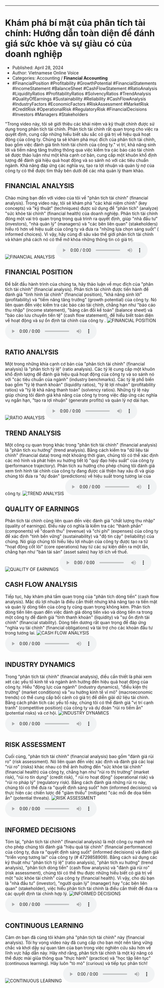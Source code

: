 
---

# Khám phá bí mật của phân tích tài chính: Hướng dẫn toàn diện để đánh giá sức khỏe và sự giàu có của doanh nghiệp

- Published: April 28, 2024
- Author: Vietnamese Online Voice
- Categories: Accounting / **Financial Accounting**
- #FinancialPosition #Profitability #GrowthPotential #FinancialStatements #IncomeStatement #BalanceSheet #CashFlowStatement #RatioAnalysis #LiquidityRatios #ProfitabilityRatios #SolvencyRatios #TrendAnalysis #QualityOfEarnings #Sustainability #Reliability #CashFlowAnalysis #IndustryFactors #EconomicFactors #RiskAssessment #MarketRisk #CreditRisk #OperationalRisk #RegulatoryRisk #FinancialDecisions #Investors #Managers #Stakeholders

"Trong video này, tôi sẽ giới thiệu các khái niệm và kỹ thuật chính được sử dụng trong phân tích tài chính. Phân tích tài chính rất quan trọng cho việc ra quyết định, cung cấp những hiểu biết sâu sắc có giá trị về hiệu quả hoạt động của công ty. Chúng ta sẽ khám phá mục đích của phân tích tài chính, bao gồm việc đánh giá tình hình tài chính của công ty." vị trí, khả năng sinh lời và tiềm năng tăng trưởng thông qua việc kiểm tra các báo cáo tài chính sẽ được thảo luận như một khía cạnh cơ bản, cung cấp một khuôn khổ định lượng để đánh giá hiệu quả hoạt động và so sánh nó với các tiêu chuẩn ngành. Khả năng đáp ứng các nghĩa vụ, tạo ra lợi nhuận và quản lý nợ của công ty có thể được tìm thấy bên dưới để các nhà quản lý tham khảo.


## FINANCIAL ANALYSIS

Chào mừng bạn đến với video của tôi về "phân tích tài chính" (financial analysis). Trong video này, tôi sẽ khám phá "các khái niệm chính" (key concepts) và "kỹ thuật" (techniques) được sử dụng để "phân tích" (analyze) "sức khỏe tài chính" (financial health) của doanh nghiệp. Phân tích tài chính đóng một vai trò quan trọng trong quá trình ra quyết định, giúp "nhà đầu tư" (investors), "nhà quản lý" (managers) và "các bên liên quan" (stakeholders) hiểu rõ hơn về hiệu suất của công ty và đưa ra "những lựa chọn sáng suốt" ( informed choices). Vì vậy, hãy cùng đi sâu vào thế giới phân tích tài chính và khám phá cách nó có thể mở khóa những thông tin có giá trị.
![FINANCIAL ANALYSIS](https://http-archiver-apis-production-80.schnworks.com/storage/images/transitions/2024-04-28/transition--24520401399-Montserrat-Regular-9C27B0.jpg)
<audio controls>
    <source src="https://http-archiver-apis-production-80.schnworks.com/storage/storage/audio/file-5096417182.mp3" type="audio/mpeg">
</audio>



## FINANCIAL POSITION

Để bắt đầu hành trình của chúng ta, hãy thảo luận về mục đích của "phân tích tài chính" (financial analysis). Phân tích tài chính được tiến hành để đánh giá "tình hình tài chính" (financial position), "khả năng sinh lời" (profitability) và "tiềm năng tăng trưởng" (growth potential) của công ty. Nó liên quan đến việc kiểm tra các báo cáo tài chính, chẳng hạn như "báo cáo thu nhập" (income statement), "bảng cân đối kế toán" (balance sheet) và "báo cáo lưu chuyển tiền tệ" (cash flow statement), để hiểu biết toàn diện về hoạt động và sự ổn định tài chính của công ty .
![FINANCIAL POSITION](https://http-archiver-apis-production-80.schnworks.com/storage/images/transitions/2024-04-28/transition-29361310458-Montserrat-Thin-673AB7.jpg)
<audio controls>
    <source src="https://http-archiver-apis-production-80.schnworks.com/storage/storage/audio/file-11556846826.mp3" type="audio/mpeg">
</audio>



## RATIO ANALYSIS

Một trong những khía cạnh cơ bản của "phân tích tài chính" (financial analysis) là "phân tích tỷ lệ" (ratio analysis). Các tỷ lệ cung cấp một khuôn khổ định lượng để đánh giá hiệu quả hoạt động của công ty và so sánh nó với "các tiêu chuẩn của ngành" (industry benchmarks). Các tỷ lệ phổ biến bao gồm "tỷ lệ thanh khoản" (liquidity ratios), "tỷ lệ lợi nhuận" (profitability ratios) và "tỷ lệ khả năng thanh toán" (solvency ratios). Những tỷ lệ này giúp chúng tôi đánh giá khả năng của công ty trong việc đáp ứng các nghĩa vụ ngắn hạn, "tạo ra lợi nhuận" (generate profits) và quản lý nợ dài hạn.
![RATIO ANALYSIS](https://http-archiver-apis-production-80.schnworks.com/storage/images/transitions/2024-04-28/transition-58050271316-Montserrat-ExtraBold-880E4F.jpg)
<audio controls>
    <source src="https://http-archiver-apis-production-80.schnworks.com/storage/storage/audio/file-13993369648.mp3" type="audio/mpeg">
</audio>



## TREND ANALYSIS

Một công cụ quan trọng khác trong "phân tích tài chính" (financial analysis) là "phân tích xu hướng" (trend analysis). Bằng cách kiểm tra "dữ liệu tài chính" (financial data) trong một khoảng thời gian, chúng tôi có thể xác định các mô hình và phát hiện xu hướng tiết lộ "quỹ đạo hiệu suất" của công ty (performance trajectory). Phân tích xu hướng cho phép chúng tôi đánh giá xem tình hình tài chính của công ty đang được cải thiện hay xấu đi và giúp chúng tôi đưa ra "dự đoán" (predictions) về hiệu suất trong tương lai của công ty.
![TREND ANALYSIS](https://http-archiver-apis-production-80.schnworks.com/storage/images/transitions/2024-04-28/transition--5552438686-Montserrat-ExtraBold-7B1FA2.jpg)
<audio controls>
    <source src="https://http-archiver-apis-production-80.schnworks.com/storage/storage/audio/file-19023947747.mp3" type="audio/mpeg">
</audio>



## QUALITY OF EARNINGS

Phân tích tài chính cũng liên quan đến việc đánh giá "chất lượng thu nhập" (quality of earnings). Điều này có nghĩa là kiểm tra các "thành phần" (components) về "doanh thu" (revenue) và "chi phí" (expenses) của công ty để xác định "tính bền vững" (sustainability) và "độ tin cậy" (reliability) của chúng. Nó giúp chúng tôi hiểu liệu lợi nhuận của công ty được tạo ra từ "hoạt động cốt lõi" (core operations) hay từ các sự kiện diễn ra một lần, chẳng hạn như "bán tài sản" (asset sales) hay lợi ích về thuế.
![QUALITY OF EARNINGS](https://http-archiver-apis-production-80.schnworks.com/storage/images/transitions/2024-04-28/transition-13537579669-Montserrat-Medium-4A148C.jpg)
<audio controls>
    <source src="https://http-archiver-apis-production-80.schnworks.com/storage/storage/audio/file-10906633815.mp3" type="audio/mpeg">
</audio>



## CASH FLOW ANALYSIS

Tiếp tục, hãy khám phá tầm quan trọng của "phân tích dòng tiền" (cash flow analysis). Mặc dù lợi nhuận là điều cần thiết nhưng khả năng tạo ra tiền mặt và quản lý dòng tiền của công ty cũng quan trọng không kém. Phân tích dòng tiền liên quan đến việc đánh giá dòng tiền vào và dòng tiền ra trong một công ty để đánh giá "tính thanh khoản" (liquidity) và "sự ổn định tài chính" (financial stability). Dòng tiền dương rất quan trọng để đáp ứng "nghĩa vụ tài chính" (financial obligations) và tài trợ cho các khoản đầu tư trong tương lai.
![CASH FLOW ANALYSIS](https://http-archiver-apis-production-80.schnworks.com/storage/images/transitions/2024-04-28/transition-15131097382-Montserrat-Regular-004895.jpg)
<audio controls>
    <source src="https://http-archiver-apis-production-80.schnworks.com/storage/storage/audio/file-25555007289.mp3" type="audio/mpeg">
</audio>



## INDUSTRY DYNAMICS

Trong "phân tích tài chính" (financial analysis), điều cần thiết là phải xem xét các yếu tố kinh tế và ngành ảnh hưởng đến hiệu quả hoạt động của công ty. Hiểu "động lực của ngành" (industry dynamics), "điều kiện thị trường" (market conditions) và "xu hướng kinh tế vĩ mô" (macroeconomic trends) có thể cung cấp bối cảnh có giá trị để diễn giải dữ liệu tài chính. Bằng cách phân tích các yếu tố này, chúng tôi có thể đánh giá "vị trí cạnh tranh" (competitive position) của công ty và dự đoán "rủi ro tiềm ẩn" (potential risks) và cơ hội.
![INDUSTRY DYNAMICS](https://http-archiver-apis-production-80.schnworks.com/storage/images/transitions/2024-04-28/transition-3301231327-Montserrat-Medium-512DA8.jpg)
<audio controls>
    <source src="https://http-archiver-apis-production-80.schnworks.com/storage/storage/audio/file-3721246111.mp3" type="audio/mpeg">
</audio>



## RISK ASSESSMENT

Cuối cùng, "phân tích tài chính" (financial analysis) bao gồm "đánh giá rủi ro" (risk assessment). Nó liên quan đến việc xác định và đánh giá các loại "rủi ro" (risks) khác nhau có thể ảnh hưởng đến "sức khỏe tài chính" (financial health) của công ty, chẳng hạn như "rủi ro thị trường" (market risk), "rủi ro tín dụng" (credit risk), " rủi ro hoạt động" (operational risk) và "rủi ro pháp lý" (regulatory risk). Bằng cách đánh giá những rủi ro này, chúng tôi có thể đưa ra "quyết định sáng suốt" hơn (informed decisions) và thực hiện các chiến lược để "giảm thiểu" (mitigate) "các mối đe dọa tiềm ẩn" (potential threats).
![RISK ASSESSMENT](https://http-archiver-apis-production-80.schnworks.com/storage/images/transitions/2024-04-28/transition-10734335358-Montserrat-SemiBold-7B1FA2.jpg)
<audio controls>
    <source src="https://http-archiver-apis-production-80.schnworks.com/storage/storage/audio/file-19862097322.mp3" type="audio/mpeg">
</audio>



## INFORMED DECISIONS

Tóm lại, "phân tích tài chính" (financial analysis) là một công cụ mạnh mẽ cho phép chúng tôi đánh giá "hiệu quả tài chính" (financial performance) của công ty, đưa ra "quyết định sáng suốt" (informed decisions) và đánh giá "triển vọng tương lai" của công ty (# 4729858909). Bằng cách sử dụng các kỹ thuật như "phân tích tỷ lệ" (ratio analysis), "phân tích xu hướng" (trend analysis), "phân tích dòng tiền" (cash flow analysis) và "đánh giá rủi ro" (risk assessment), chúng tôi có thể thu được những hiểu biết có giá trị về một "sức khỏe tài chính" của công ty (financial health). Vì vậy, cho dù bạn là "nhà đầu tư" (investor), "người quản lý" (manager) hay "các bên liên quan" (stakeholder), việc hiểu phân tích tài chính là điều cần thiết để đưa ra các quyết định tài chính hợp lý.
![INFORMED DECISIONS](https://http-archiver-apis-production-80.schnworks.com/storage/images/transitions/2024-04-28/transition-12940014307-Montserrat-SemiBold-1A237E.jpg)
<audio controls>
    <source src="https://http-archiver-apis-production-80.schnworks.com/storage/storage/audio/file-28864858512.mp3" type="audio/mpeg">
</audio>



## CONTINUOUS LEARNING

Cảm ơn bạn đã cùng tôi khám phá "phân tích tài chính" này (financial analysis). Tôi hy vọng video này đã cung cấp cho bạn một nền tảng vững chắc và khơi dậy sự quan tâm của bạn trong việc nghiên cứu sâu hơn về lĩnh vực hấp dẫn này. Hãy nhớ rằng, phân tích tài chính là một kỹ năng có thể được mài giũa thông qua "thực hành" (practice) và "học tập liên tục" (continuous learning). Hãy luôn "tò mò" (curious) và tiếp tục phân tích!
![CONTINUOUS LEARNING](https://http-archiver-apis-production-80.schnworks.com/storage/images/transitions/2024-04-28/transition-1828108302-Montserrat-Bold-4A148C.jpg)
<audio controls>
    <source src="https://http-archiver-apis-production-80.schnworks.com/storage/storage/audio/file-8905477430.mp3" type="audio/mpeg">
</audio>

